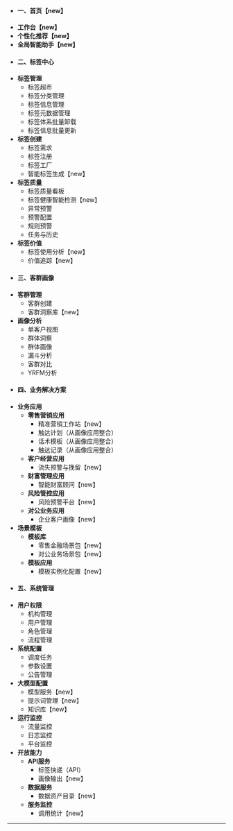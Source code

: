 - #### **一、首页【new】**
- **工作台【new】**
- **个性化推荐【new】**
- **全局智能助手【new】**
- #### **二、标签中心**
- **标签管理**
	- 标签超市
	- 标签分类管理
	- 标签信息管理
	- 标签元数据管理
	- 标签体系批量卸载
	- 标签信息批量更新
- **标签创建**
	- 标签需求
	- 标签注册
	- 标签工厂
	- 智能标签生成【new】
- **标签质量**
	- 标签质量看板
	- 标签健康智能检测【new】
	- 异常预警
	- 预警配置
	- 规则预警
	- 任务与历史
- **标签价值**
	- 标签使用分析【new】
	- 价值追踪【new】
- #### **三、客群画像**
- **客群管理**
	- 客群创建
	- 客群洞察库【new】
- **画像分析**
	- 单客户视图
	- 群体洞察
	- 群体画像
	- 漏斗分析
	- 客群对比
	- YRFM分析
- #### **四、业务解决方案**
- **业务应用**
	- **零售营销应用**
		- 精准营销工作站【new】
		- 触达计划（从画像应用整合）
		- 话术模板（从画像应用整合）
		- 触达记录（从画像应用整合）
	- **客户经营应用**
		- 流失预警与挽留【new】
	- **财富管理应用**
		- 智能财富顾问【new】
	- **风险管控应用**
		- 风险预警平台【new】
	- **对公业务应用**
		- 企业客户画像【new】
- **场景模板**
	- **模板库**
		- 零售金融场景包【new】
		- 对公业务场景包【new】
	- **模板应用**
		- 模板实例化配置【new】
- #### **五、系统管理**
- **用户权限**
	- 机构管理
	- 用户管理
	- 角色管理
	- 流程管理
- **系统配置**
	- 调度任务
	- 参数设置
	- 公告管理
- **大模型配置**
	- 模型服务【new】
	- 提示词管理【new】
	- 知识库【new】
- **运行监控**
	- 流量监控
	- 日志监控
	- 平台监控
- **开放能力**
	- **API服务**
		- 标签快递（API）
		- 画像输出【new】
	- **数据服务**
		- 数据资产目录【new】
	- **服务监控**
		- 调用统计【new】
		    
---